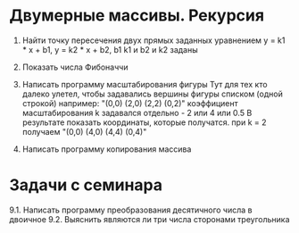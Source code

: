 # Двумерные массивы. Рекурсия

1. Найти точку пересечения двух прямых заданных уравнением y = k1 * x + b1, y = k2 * x + b2, b1 k1 и b2 и k2 заданы
2. Показать числа Фибоначчи
3. Написать программу масштабирования фигуры
Тут для тех кто далеко улетел, чтобы задавались вершины фигуры списком (одной строкой)
например: "(0,0) (2,0) (2,2) (0,2)"
коэффициент масштабирования k задавался отдельно - 2 или 4 или 0.5
В результате показать координаты, которые получатся.
при k = 2 получаем "(0,0) (4,0) (4,4) (0,4)"

4. Написать программу копирования массива

# Задачи с семинара

 9.1. Написать программу преобразования десятичного числа в двоичное
 9.2. Выяснить являются ли три числа сторонами треугольника